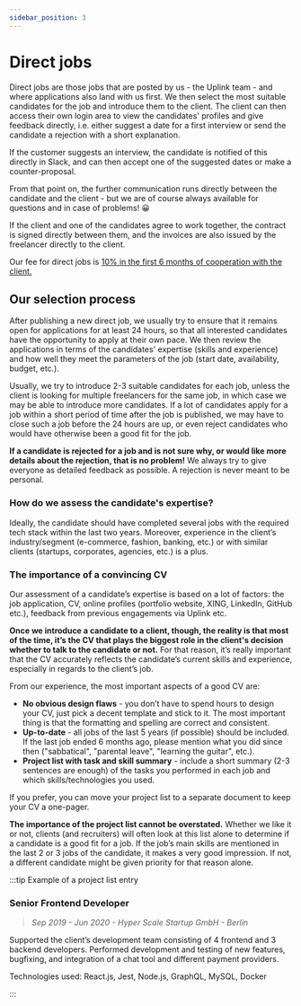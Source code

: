 ```yaml
---
sidebar_position: 3
---
```


# Direct jobs

Direct jobs are those jobs that are posted by us - the Uplink team - and where applications also land with us first. We then select the most suitable candidates for the job and introduce them to the client. The client can then access their own login area to view the candidates' profiles and give feedback directly, i.e. either suggest a date for a first interview or send the candidate a rejection with a short explanation.

If the customer suggests an interview, the candidate is notified of this directly in Slack, and can then accept one of the suggested dates or make a counter-proposal.

From that point on, the further communication runs directly between the candidate and the client - but we are of course always available for questions and in case of problems! 😀

If the client and one of the candidates agree to work together, the contract is signed directly between them, and the invoices are also issued by the freelancer directly to the client.

Our fee for direct jobs is [10% in the first 6 months of cooperation with the client.](our-fee.md)

## Our selection process

After publishing a new direct job, we usually try to ensure that it remains open for applications for at least 24 hours, so that all interested candidates have the opportunity to apply at their own pace. We then review the applications in terms of the candidates' expertise (skills and experience) and how well they meet the parameters of the job (start date, availability, budget, etc.).

Usually, we try to introduce 2-3 suitable candidates for each job, unless the client is looking for multiple freelancers for the same job, in which case we may be able to introduce more candidates. If a lot of candidates apply for a job within a short period of time after the job is published, we may have to close such a job before the 24 hours are up, or even reject candidates who would have otherwise been a good fit for the job.

**If a candidate is rejected for a job and is not sure why, or would like more details about the rejection, that is no problem!** We always try to give everyone as detailed feedback as possible. A rejection is never meant to be personal.

### How do we assess the candidate's expertise?

Ideally, the candidate should have completed several jobs with the required tech stack within the last two years. Moreover, experience in the client’s industry/segment (e-commerce, fashion, banking, etc.) or with similar clients (startups, corporates, agencies, etc.) is a plus.

### The importance of a convincing CV

Our assessment of a candidate’s expertise is based on a lot of factors: the job application, CV, online profiles (portfolio website, XING, LinkedIn, GitHub etc.), feedback from previous engagements via Uplink etc.

**Once we introduce a candidate to a client, though, the reality is that most of the time, it’s the CV that plays the biggest role in the client's decision whether to talk to the candidate or not.** For that reason, it’s really important that the CV accurately reflects the candidate’s current skills and experience, especially in regards to the client’s job.

From our experience, the most important aspects of a good CV are:

* **No obvious design flaws** - you don’t have to spend hours to design your CV, just pick a decent template and stick to it. The most important thing is that the formatting and spelling are correct and consistent.
* **Up-to-date** - all jobs of the last 5 years (if possible) should be included. If the last job ended 6 months ago, please mention what you did since then ("sabbatical", "parental leave", "learning the guitar", etc.).
* **Project list with task and skill summary** - include a short summary (2-3 sentences are enough) of the tasks you performed in each job and which skills/technologies you used.

If you prefer, you can move your project list to a separate document to keep your CV a one-pager.

**The importance of the project list cannot be overstated.** Whether we like it or not, clients (and recruiters) will often look at this list alone to determine if a candidate is a good fit for a job. If the job’s main skills are mentioned in the last 2 or 3 jobs of the candidate, it makes a very good impression. If not, a different candidate might be given priority for that reason alone.

:::tip Example of a project list entry

### Senior Frontend Developer

> _Sep 2019 - Jun 2020 - Hyper Scale Startup GmbH - Berlin_

Supported the client’s development team consisting of 4 frontend and 3 backend developers. Performed development and testing of new features, bugfixing, and integration of a chat tool and different payment providers.

Technologies used: React.js, Jest, Node.js, GraphQL, MySQL, Docker

:::
